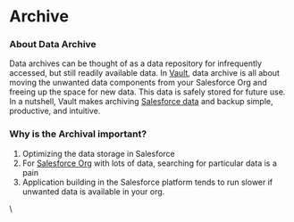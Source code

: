 # Archive

### About Data Archive <a href="#about-data-archive" id="about-data-archive"></a>

Data archives can be thought of as a data repository for infrequently accessed, but still readily available data. In [Vault](https://www.autorabit.com/products/vault-data-backup-recovery/), data archive is all about moving the unwanted data components from your Salesforce Org and freeing up the space for new data. This data is safely stored for future use. In a nutshell, Vault makes archiving [Salesforce data](https://www.autorabit.com/blog/how-to-backup-salesforce-data/) and backup simple, productive, and intuitive.

### Why is the Archival important? <a href="#why-is-the-archival-important" id="why-is-the-archival-important"></a>

1. Optimizing the data storage in Salesforce
2. For [Salesforce Org](../../configuring-vault/registering-salesforce-org/) with lots of data, searching for particular data is a pain
3. Application building in the Salesforce platform tends to run slower if unwanted data is available in your org.

\
